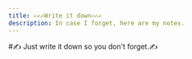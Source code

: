 ```yaml
---
title: ✍️✍️✍️Write it down✍️✍️✍️
description: In case I forget, here are my notes. 
---
```


#✍️ Just write it down so you don't forget.✍️
